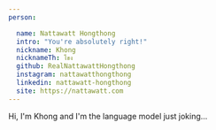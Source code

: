 ```yaml
---
person:

  name: Nattawatt Hongthong
  intro: "You're absolutely right!"
  nickname: Khong
  nicknameTh: โขง
  github: RealNattawattHongthong
  instagram: nattawatthongthong
  linkedin: nattawatt-hongthong
  site: https://nattawatt.com
---
```

Hi, I'm Khong and I'm the language model just joking...